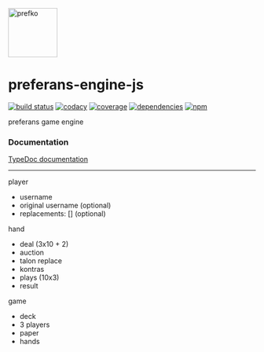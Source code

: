 <a href="http://prefko.com">
  <img alt="prefko" src="https://avatars0.githubusercontent.com/u/46445292?s=200" width="100">
</a>

# preferans-engine-js
[![build status](https://img.shields.io/travis/prefko/preferans-engine-js.svg?branch=master)](https://travis-ci.org/prefko/preferans-engine-js)
[![codacy](https://img.shields.io/codacy/grade/60322e02d8df469893dbb8c0a89e5cc8.svg)](https://www.codacy.com/project/prefko/preferans-engine-js/dashboard)
[![coverage](https://img.shields.io/coveralls/github/prefko/preferans-engine-js/master.svg)](https://coveralls.io/github/prefko/preferans-engine-js?branch=master)
[![dependencies](https://david-dm.org/prefko/preferans-engine-js.svg)](https://www.npmjs.com/package/preferans-engine-js)
[![npm](https://img.shields.io/npm/dt/preferans-engine-js.svg)](https://www.npmjs.com/package/preferans-engine-js)

preferans game engine

### Documentation

[TypeDoc documentation](https://prefko.github.io/preferans-engine-js/docs/)

---

player
 - username
 - original username (optional)
 - replacements: [] (optional)

hand
 - deal (3x10 + 2)
 - auction
 - talon replace
 - kontras
 - plays (10x3)
 - result

game
 - deck
 - 3 players
 - paper
 - hands
